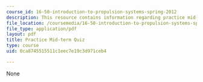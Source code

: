 ```yaml
---
course_id: 16-50-introduction-to-propulsion-systems-spring-2012
description: This resource contains information regarding practice mid-term quiz.
file_location: /coursemedia/16-50-introduction-to-propulsion-systems-spring-2012/0ca8745515511c1eec7e19c3d971ceb4_MIT16_50S12_prac_quiz.pdf
file_type: application/pdf
layout: pdf
title: Practice Mid-term Quiz
type: course
uid: 0ca8745515511c1eec7e19c3d971ceb4

---
```

None